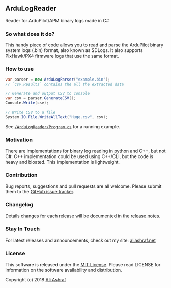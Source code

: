 ## ArduLogReader

Reader for ArduPilot/APM binary logs made in C#

### So what does it do?

This handy piece of code allows you to read and parse the ArduPilot binary system logs (.bin) format, also known as SDLogs. It also supports PixHawk/PX4 firmware logs that use the same format.

### How to use

```C#
var parser = new ArduLogParser("example.bin");
// `csv.Results` contains the all the extracted data

// Generate and output CSV to console
var csv = parser.GenerateCSV();
Console.Write(csv);

// Write CSV to a file
System.IO.File.WriteAllText("Huge.csv", csv);
```

See [`/ArduLogReader/Program.cs`](https://github.com/AliFlux/ArduLogReader/blob/master/ArduLogReader/Program.cs) for a running example.

### Motivation

There are implementations for binary log reading in python and C++, but not C#. C++ implementation could be used using C++/CLI, but the code is heavy and bloated. This implementation is lightweight.

### Contribution

Bug reports, suggestions and pull requests are all welcome. Please submit them to the [GitHub issue tracker](https://github.com/AliFlux/ArduLogReader/issues).

### Changelog

Details changes for each release will be documented in the [release notes](https://github.com/AliFlux/ArduLogReader/releases).

### Stay In Touch

For latest releases and announcements, check out my site: [aliashraf.net](http://aliashraf.net)

### License

This software is released under the [MIT License](LICENSE). Please read LICENSE for information on the
software availability and distribution.

Copyright (c) 2018 [Ali Ashraf](http://aliashraf.net)